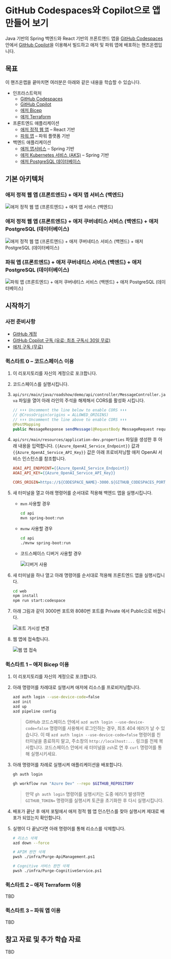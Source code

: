 # GitHub Codespaces와 Copilot으로 앱 만들어 보기

Java 기반의 Spring 백엔드와 React 기반의 프론트엔드 앱을 [GitHub Codespaces](https://docs.github.com/ko/codespaces/overview) 안에서 [GitHub Copilot](https://docs.github.com/ko/copilot/quickstart)을 이용해서 빌드하고 애저 및 파워 앱에 배포하는 핸즈온랩입니다.


## 목표

이 핸즈온랩을 끝마치면 여러분은 아래와 같은 내용을 학습할 수 있습니다.

- 인프라스트럭처
  - [GitHub Codespaces](https://docs.github.com/ko/codespaces/overview)
  - [GitHub Copilot](https://docs.github.com/ko/copilot/quickstart)
  - [애저 Bicep](https://learn.microsoft.com/ko-kr/azure/azure-resource-manager/bicep/overview?WT.mc_id=dotnet-93951-juyoo)
  - [애저 Terraform](https://learn.microsoft.com/ko-kr/azure/developer/terraform/overview?WT.mc_id=dotnet-93951-juyoo)
- 프론트엔드 애플리케이션
  - [애저 정적 웹 앱](https://learn.microsoft.com/ko-kr/azure/static-web-apps/overview?WT.mc_id=dotnet-93951-juyoo) &ndash; React 기반
  - [파워 앱](https://learn.microsoft.com/ko-kr/power-apps/powerapps-overview?WT.mc_id=dotnet-93951-juyoo) &ndash; 파워 플랫폼 기반
- 백엔드 애플리케이션
  - [애저 앱서비스](https://learn.microsoft.com/ko-kr/azure/app-service/getting-started?pivots=stack-java&WT.mc_id=dotnet-93951-juyoo) &ndash; Spring 기반
  - [애저 Kubernetes 서비스 (AKS)](https://learn.microsoft.com/ko-kr/azure/aks/intro-kubernetes?WT.mc_id=dotnet-93951-juyoo) &ndash; Spring 기반
  - [애저 PostgreSQL 데이터베이스](https://learn.microsoft.com/ko-kr/azure/postgresql/flexible-server/overview?WT.mc_id=dotnet-93951-juyoo)


## 기본 아키텍처

### 애저 정적 웹 앱 (프론트엔드) + 애저 앱 서비스 (백엔드)

![애저 정적 웹 앱 (프론트엔드) + 애저 앱 서비스 (백엔드)](./images/architecture-01.png)


### 애저 정적 웹 앱 (프론트엔드) + 애저 쿠버네티스 서비스 (백엔드) + 애저 PostgreSQL (데이터베이스)

![애저 정적 웹 앱 (프론트엔드) + 애저 쿠버네티스 서비스 (백엔드) + 애저 PostgreSQL (데이터베이스)](./images/architecture-02.png)


### 파워 앱 (프론트엔드) + 애저 쿠버네티스 서비스 (백엔드) + 애저 PostgreSQL (데이터베이스)

![파워 앱 (프론트엔드) + 애저 쿠버네티스 서비스 (백엔드) + 애저 PostgreSQL (데이터베이스)](./images/architecture-03.png)


## 시작하기

### 사전 준비사항

- [GitHub 계정](https://github.com/signup)
- [GitHub Copilot 구독 (유료; 최초 구독시 30일 무료)](https://github.com/github-copilot/signup)
- [애저 구독 (무료)](https://azure.microsoft.com/ko-kr/free/?WT.mc_id=dotnet-93951-juyoo)


### 퀵스타트 0 &ndash; 코드스페이스 이용

1. 이 리포지토리를 자신의 계정으로 포크합니다.
1. 코드스페이스를 실행시킵니다.
1. `api/src/main/java/roadshow/demo/api/controller/MessageController.java` 파일을 열어 아래 라인의 주석을 해제해서 CORS를 활성화 시킵니다.

    ```java
    // ⬇️⬇️⬇️ Uncomment the line below to enable CORS ⬇️⬇️⬇️
    // @CrossOrigin(origins = ALLOWED_ORIGINS)
    // ⬆️⬆️⬆️ Uncomment the line above to enable CORS ⬆️⬆️⬆️
    @PostMapping
    public MessageResponse sendMessage(@RequestBody MessageRequest request) throws JsonMappingException, JsonProcessingException {
    ```

1. `api/src/main/resources/application-dev.properties` 파일을 생성한 후 아래 내용을 입력합니다. `{{Azure_OpenAI_Service_Endpoint}}` 값과 `{{Azure_OpenAI_Service_API_Key}}` 값은 아래 프로비저닝할 애저 OpenAI 서비스 인스턴스를 참조합니다.

    ```ini
    AOAI_API_ENDPOINT={{Azure_OpenAI_Service_Endpoint}}
    AOAI_API_KEY={{Azure_OpenAI_Service_API_Key}}
    
    CORS_ORIGIN=https://${CODESPACE_NAME}-3000.${GITHUB_CODESPACES_PORT_FORWARDING_DOMAIN}
    ```

1. 새 터미널을 열고 아래 명령어를 순서대로 적용해 백엔드 앱을 실행시킵니다.

   - `mvn` 사용할 경우

     ```bash
     cd api
     mvn spring-boot:run
     ```

   - `mvnw` 사용할 경우

     ```bash
     cd api
     ./mvnw spring-boot:run
     ```

   - 코드스페이스 디버거 사용할 경우

     ![디버거 사용](/images/java-run.png)

1. 새 터미널을 하나 열고 아래 명령어를 순서대로 적용해 프론트엔드 앱을 실행시킵니다.

   ```bash
   cd web
   npm install
   npm run start:codespace
   ```

1. 아래 그림과 같이 3000번 포트와 8080번 포트를 Private 에서 Public으로 바꿉니다.

   ![포트 가시성 변경](/images/codespace-ports.png)

1. 웹 앱에 접속합니다.

   ![웹 앱 접속](/images/react-open.png)


### 퀵스타트 1 &ndash; 애저 Bicep 이용

1. 이 리포지토리를 자신의 계정으로 포크합니다.
1. 아래 명령어를 차례대로 실행시켜 애저에 리소스를 프로비저닝합니다.

   ```bash
   azd auth login --use-device-code=false
   azd init
   azd up
   azd pipeline config
   ```

   > GitHub 코드스페이스 안에서 `azd auth login --use-device-code=false` 명령어를 사용해서 로그인하는 경우, 최초 404 에러가 날 수 있습니다. 이 때 `azd auth login --use-device-code=false` 명령어를 친 터미널을 종료하지 말고, 주소창의 `http://localhost:...` 링크를 전체 복사합니다. 코드스페이스 안에서 새 터미널을 `zsh`로 연 후 `curl` 명렁어를 통해 실행시키세요.

1. 아래 명령어를 차례로 실행시켜 애플리케이션을 배포합니다.

   ```bash
   gh auth login

   gh workflow run "Azure Dev" --repo $GITHUB_REPOSITORY
   ```

   > 만약 `gh auth login` 명령어를 실행시키는 도중 에러가 발생하면 `GITHUB_TOKEN=` 명령어를 실행시켜 토큰을 초기화한 후 다시 실행시킵니다.

1. 배포가 끝난 후 애저 포털에서 애저 정적 웹 앱 인스턴스를 찾아 실행시켜 제대로 배포가 되었는지 확인합니다.

1. 실행이 다 끝났다면 아래 명령어를 통해 리소스를 삭제합니다.

    ```bash
    # 리소스 삭제
    azd down --force

    # APIM 완전 삭제
    pwsh ./infra/Purge-ApiManagement.ps1

    # Cognitive 서비스 완전 삭제
    pwsh ./infra/Purge-CognitiveService.ps1
    ```

### 퀵스타트 2 &ndash; 애저 Terraform 이용

TBD


### 퀵스타트 3 &ndash; 파워 앱 이용

TBD


## 참고 자료 및 추가 학습 자료

TBD
